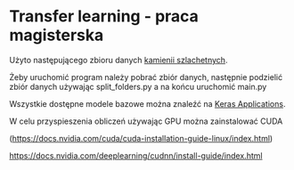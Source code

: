 # Transfer learning - praca magisterska

Użyto następującego zbioru danych [kamienii szlachetnych](https://www.kaggle.com/datasets/lsind18/gemstones-images).

Żeby uruchomić program należy pobrać zbiór danych, następnie podzielić zbiór danych używając split_folders.py a na końcu uruchomić main.py

Wszystkie dostępne modele bazowe można znaleźć na [Keras Applications](https://keras.io/api/applications/).

W celu przyspieszenia obliczeń używając GPU można zainstalować CUDA 

(https://docs.nvidia.com/cuda/cuda-installation-guide-linux/index.html)

https://docs.nvidia.com/deeplearning/cudnn/install-guide/index.html
